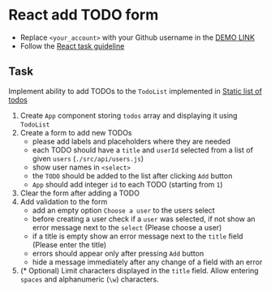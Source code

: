 # React add TODO form
- Replace `<your_account>` with your Github username in the [DEMO LINK](https://masyatya.github.io/react_add-todo-form/)
- Follow the [React task guideline](https://github.com/mate-academy/react_task-guideline#react-tasks-guideline)

## Task
Implement ability to add TODOs to the `TodoList` implemented in [Static list of todos](https://github.com/mate-academy/react_static-list-of-todos)

1. Create `App` component storing `todos` array and displaying it using `TodoList`
1. Create a form to add new TODOs
    - please add labels and placeholders where they are needed
    - each TODO should have a `title` and `userId` selected from a list of given `users` (`./src/api/users.js`)
    - show user names in `<select>`
    - the `TODO` should be added to the list after clicking `Add` button
    - `App` should add integer `id` to each TODO (starting from `1`)
1. Clear the form after adding a TODO
1. Add validation to the form
    - add an empty option `Choose a user` to the users select
    - before creating a user check if a `user` was selected, if not show an error message next to the `select` (Please choose a user)
    - if a title is empty show an error message next to the `title` field (Please enter the title)
    - errors should appear only after pressing `Add` button
    - hide a message immediately after any change of a field with an error
1. (* Optional) Limit characters displayed in the `title` field.
  Allow entering `spaces` and alphanumeric (`\w`) characters.

